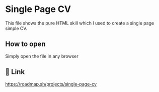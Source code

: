 
# Single Page CV

This file shows the pure HTML skill which I used to create a single page simple CV.


## How to open

Simply open the file in any browser


## 🔗 Link

https://roadmap.sh/projects/single-page-cv
